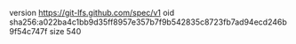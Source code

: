 version https://git-lfs.github.com/spec/v1
oid sha256:a022ba4c1bb9d35ff8957e357b7f9b542835c8723fb7ad94ecd246b9f54c747f
size 540
